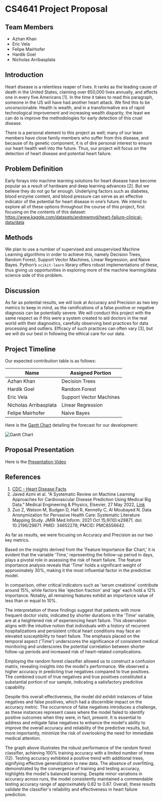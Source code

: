 # CS4641 Project Proposal

## Team Members
- Azhan Khan
- Eric Vela
- Felipe Mairhofer
- Hardik Goel
- Nicholas Arribasplata

## Introduction

Heart disease is a relentless reaper of lives. It ranks as the leading cause of death in the United States, claiming over 650,000 lives annually, and affects one in every five Americans [1]. In the time it takes to read this paragraph, someone in the US will have had another heart attack. We find this to be unconscionable. Health is wealth, and in a transformative era of rapid technological improvement and increasing wealth disparity, the least we can do is improve the methodologies for early detection of this cruel disease.

There is a personal element to this project as well; many of our team members have close family members who suffer from this disease, and because of its genetic component, it is of dire personal interest to ensure our heart health well into the future. Thus, our project will focus on the detection of heart disease and potential heart failure.

## Problem Definition

Early forays into machine learning solutions for heart disease have become popular as a result of hardware and deep learning advances [2]. But we believe they do not go far enough. Underlying factors such as diabetes, blood enzyme content, and blood pressure can serve as an effective indicator of the potential for heart disease in one’s future. We intend to explore all of these options throughout the course of this project, first focusing on the contents of this dataset: https://www.kaggle.com/datasets/andrewmvd/heart-failure-clinical-data/data

## Methods

We plan to use a number of supervised and unsupervised Machine Learning algorithms in order to achieve this, namely Decision Trees, Random Forest, Support Vector Machines, Linear Regression, and Naive Bayes. Python’s `scikit-learn` library offers robust implementations of these, thus giving us opportunities in exploring more of the machine learning/data science side of this problem.

## Discussion

As far as potential results, we will look at Accuracy and Precision as two key metrics to keep in mind, as the ramifications of a false positive or negative diagnosis can be potentially severe. We will conduct this project with the same respect as if this were a system created to aid doctors in the real world with their diagnostics, carefully observing best practices for data processing and outliers. Efficacy of such practices can often vary [3], but we will do our best in following the ethical care for our data.

## Project Timeline

Our expected contribution table is as follows:

| Name                | Assigned Portion       |
|---------------------|------------------------|
| Azhan Khan          | Decision Trees         |
| Hardik Goel         | Random Forest          |
| Eric Vela           | Support Vector Machines|
| Nicholas Arribasplata | Linear Regression     |
| Felipe Mairhofer    | Naive Bayes            |

Here is the [Gantt Chart](https://github.com/znatri/HeartFailurePredictor-CS4641/blob/eric-proposal-addGranttChart/assets/GanttChart.xlsx) detailing the forecast for our development:

![Gantt Chart](https://i.imgur.com/yqUN22h.png)


## Proposal Presentation
Here is the [Presentation Video](https://www.youtube.com/watch?v=cpREG1BGDAM)
## References

1. [CDC - Heart Disease Facts](https://www.cdc.gov/heartdisease/facts.htm#:~:text=About%20695%2C000%20people%20in%20the,Coronary%20Artery%20Disease)
2. Javed Azmi et al. “A Systematic Review on Machine Learning Approaches for Cardiovascular Disease Prediction Using Medical Big Data.” Medical Engineering & Physics, Elsevier, 27 May 2022, [Link](www.sciencedirect.com/science/article/abs/pii/S1350453322000741#:~:text=These%20research%20articles%20have%20been,recognition%2C%20can%20predict%20cardiovascular%20problems.)
3. Zuo Z, Watson M, Budgen D, Hall R, Kennelly C, Al Moubayed N. Data Anonymization for Pervasive Health Care: Systematic Literature Mapping Study. JMIR Med Inform. 2021 Oct 15;9(10):e29871. doi: 10.2196/29871. PMID: 34652278; PMCID: PMC8556642.

As far as results, we were focusing on Accuracy and Precision as our two key metrics.

Based on the insights derived from the 'Feature Importance Bar Chart,' it is evident that the variable 'Time,' 
representing the follow-up period in days, plays a pivotal role in assessing the risk of heart failure. 
The feature importance analysis reveals that 'Time' holds a significant weight of approximately 30%, making it the 
most influential factor in the predictive model.

In comparison, other critical indicators such as 'serum creatinine' contribute around 15%, while factors like 
'ejection fraction' and 'age' each hold a 12% importance. Notably, all remaining features exhibit an importance value 
of less than or equal to 10%.

The interpretation of these findings suggest that patients with more frequent doctor visits, indicated by shorter 
durations in the 'Time' variable, are at a heightened risk of experiencing heart failure. This observation aligns 
with the intuitive notion that individuals with a history of recurrent hospitalizations and persistent critical heart 
conditions may face an elevated susceptibility to heart failure. The emphasis placed on the temporal aspect ('Time') 
underscores the significance of consistent medical monitoring and underscores the potential correlation between 
shorter follow-up periods and increased risk of heart-related complications.

Employing the random forest classifier allowed us to construct a confusion matrix, revealing insights into the 
model's performance. We observed a higher accuracy in predicting true negatives compared to true positives. The 
combined count of true negatives and true positives constituted a substantial portion of our sample, indicating a 
satisfactory predictive capability.

Despite this overall effectiveness, the model did exhibit instances of false negatives and false positives, which 
had a discernible impact on the accuracy metric. The occurrence of false negatives introduces a challenge, as these 
instances represent cases where the model failed to identify positive outcomes when they were, in fact, present. It 
is essential to address and mitigate false negatives to enhance the model's ability to improve the overall accuracy 
and reliability of the predictive results, but, more importantly, minimize the risk of overlooking the need for 
immediate medical attention.

The graph above illustrates the robust performance of the random forest classifier, achieving 100% training accuracy 
with a limited number of trees (12). Testing accuracy exhibited a positive trend with additional trees, signifying 
effective generalization to new data. The absence of overfitting, demonstrated by the convergence of training and testing 
accuracy, highlights the model's balanced learning. Despite minor variations in accuracy across runs, the model 
consistently maintained a commendable testing accuracy range of approximately 0.82 to 0.87. Overall, these results 
validate the classifier's reliability and effectiveness in heart failure prediction.

